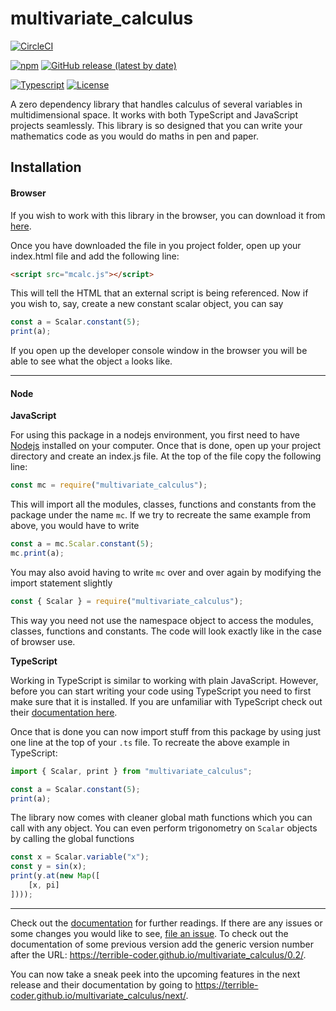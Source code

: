 multivariate_calculus
=====================
[shields]: (https://img.shields.io)
[![CircleCI](https://img.shields.io/circleci/build/gh/terrible-coder/multivariate_calculus/master?style=flat-square&logo=circleci)](https://www.circleci.com/gh/terrible-coder/multivariate_calculus)

[![npm](https://img.shields.io/npm/v/multivariate_calculus?style=flat-square&logo=npm)](https://npmjs.com/package/multivariate_calculus)
[![GitHub release (latest by date)](https://img.shields.io/github/v/release/terrible-coder/multivariate_calculus?style=flat-square&logo=github)](https://github.com/terrible-coder/multivariate_calculus/releases/latest)

[![Typescript](https://img.shields.io/badge/made_with-typescript-007ACC?style=flat-square&logo=typescript)](http://typescriptlang.org/)
[![License](https://img.shields.io/github/license/terrible-coder/multivariate_calculus?style=flat-square)](https://opensource.org/licenses/MIT)

A zero dependency library that handles calculus of several variables in
multidimensional space. It works with both TypeScript and JavaScript projects
seamlessly. This library is so designed that you can write your mathematics code
as you would do maths in pen and paper.

## Installation

#### Browser

If you wish to work with this library in the browser, you can download it from [here](https://github.com/terrible-coder/multivariate_calculus/releases).

Once you have downloaded the file in you project folder, open up your index.html
file and add the following line:
```html
<script src="mcalc.js"></script>
```

This will tell the HTML that an external script is being referenced.
Now if you wish to, say, create a new constant scalar object, you can say
```javascript
const a = Scalar.constant(5);
print(a);
```
If you open up the developer console window in the browser you will be able to
see what the object `a` looks like.

-------------------

#### Node

**JavaScript**

For using this package in a nodejs environment, you first need to have [Nodejs](https://nodejs.org/en/download/)
installed on your computer.
Once that is done, open up your project directory and create an index.js file.
At the top of the file copy the following line:
```javascript
const mc = require("multivariate_calculus");
```

This will import all the modules, classes, functions and constants from the
package under the name `mc`. If we try to recreate the same example from above,
you would have to write
```javascript
const a = mc.Scalar.constant(5);
mc.print(a);
```

You may also avoid having to write `mc` over and over again by modifying the
import statement slightly
```javascript
const { Scalar } = require("multivariate_calculus");
```

This way you need not use the namespace object to access the modules, classes,
functions and constants. The code will look exactly like in the case of browser use.

**TypeScript**

Working in TypeScript is similar to working with plain JavaScript. However, before
you can start writing your code using TypeScript you need to first make sure
that it is installed. If you are unfamiliar with TypeScript check out their
[documentation here](http://www.typescriptlang.org/docs/home.html).

Once that is done you can now import stuff from this package by using just one
line at the top of your `.ts` file. To recreate the above example in TypeScript:
```typescript
import { Scalar, print } from "multivariate_calculus";

const a = Scalar.constant(5);
print(a);
```

The library now comes with cleaner global math functions which you can call with
any object. You can even perform trigonometry on `Scalar` objects by calling the global
functions

```typescript
const x = Scalar.variable("x");
const y = sin(x);
print(y.at(new Map([
	[x, pi]
])));
```

-------------------

Check out the [documentation](https://terrible-coder.github.io/multivariate_calculus) for further readings.
If there are any issues or some changes you would like to see, [file an issue](https://github.com/terrible-coder/multivariate_calculus/issues).
To check out the documentation of some previous version add the generic version
number after the URL:
https://terrible-coder.github.io/multivariate_calculus/0.2/.

You can now take a sneak peek into the upcoming features in the next release
and their documentation by going to https://terrible-coder.github.io/multivariate_calculus/next/.